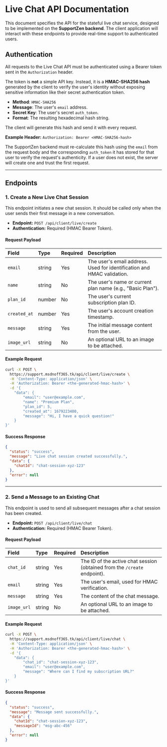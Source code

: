 # Live Chat API Documentation

This document specifies the API for the stateful live chat service, designed to be implemented on the **SupportZen backend**. The client application will interact with these endpoints to provide real-time support to authenticated users.

## Authentication

All requests to the Live Chat API must be authenticated using a Bearer token sent in the `Authorization` header.

The token is **not** a simple API key. Instead, it is a **HMAC-SHA256 hash** generated by the client to verify the user's identity without exposing sensitive information like their secret authentication token.

-   **Method**: `HMAC-SHA256`
-   **Message**: The user's `email` address.
-   **Secret Key**: The user's secret `auth_token`.
-   **Format**: The resulting hexadecimal hash string.

The client will generate this hash and send it with every request.

**Example Header:**
`Authorization: Bearer <HMAC-SHA256-hash>`

The SupportZen backend must re-calculate this hash using the `email` from the request body and the corresponding `auth_token` it has stored for that user to verify the request's authenticity. If a user does not exist, the server will create one and trust the first request.

---

## Endpoints

### 1. Create a New Live Chat Session

This endpoint initiates a new chat session. It should be called only when the user sends their first message in a new conversation.

-   **Endpoint:** `POST /api/client/live/create`
-   **Authentication:** Required (HMAC Bearer Token).

#### Request Payload

| Field | Type | Required | Description |
| :--- | :--- | :--- | :--- |
| `email` | string | Yes | The user's email address. Used for identification and HMAC validation. |
| `name` | string | No | The user's name or current plan name (e.g., "Basic Plan"). |
| `plan_id` | number | No | The user's current subscription plan ID. |
| `created_at` | number | Yes | The user's account creation timestamp. |
| `message` | string | Yes | The initial message content from the user. |
| `image_url` | string | No | An optional URL to an image to be attached. |

#### Example Request

```bash
curl -X POST \
  https://support.msdnoff365.tk/api/client/live/create \
  -H 'Content-Type: application/json' \
  -H 'Authorization: Bearer <the-generated-hmac-hash>' \
  -d '{
    "data": {
        "email": "user@example.com",
        "name": "Premium Plan",
        "plan_id": 5,
        "created_at": 1679223400,
        "message": "Hi, I have a quick question!"
    }
}'
```

#### Success Response

```json
{
  "status": "success",
  "message": "Live chat session created successfully.",
  "data": {
    "chatId": "chat-session-xyz-123"
  },
  "error": null
}
```

---

### 2. Send a Message to an Existing Chat

This endpoint is used to send all subsequent messages after a chat session has been created.

-   **Endpoint:** `POST /api/client/live/chat`
-   **Authentication:** Required (HMAC Bearer Token).

#### Request Payload

| Field | Type | Required | Description |
| :--- | :--- | :--- | :--- |
| `chat_id` | string | Yes | The ID of the active chat session (obtained from the `/create` endpoint). |
| `email` | string | Yes | The user's email, used for HMAC verification. |
| `message` | string | Yes | The content of the chat message. |
| `image_url`| string | No | An optional URL to an image to be attached. |

#### Example Request

```bash
curl -X POST \
  https://support.msdnoff365.tk/api/client/live/chat \
  -H 'Content-Type: application/json' \
  -H 'Authorization: Bearer <the-generated-hmac-hash>' \
  -d '{
    "data": {
        "chat_id": "chat-session-xyz-123",
        "email": "user@example.com",
        "message": "Where can I find my subscription URL?"
    }
}'
```

#### Success Response

```json
{
  "status": "success",
  "message": "Message sent successfully.",
  "data": {
    "chatId": "chat-session-xyz-123",
    "messageId": "msg-abc-456"
  },
  "error": null
}
```
